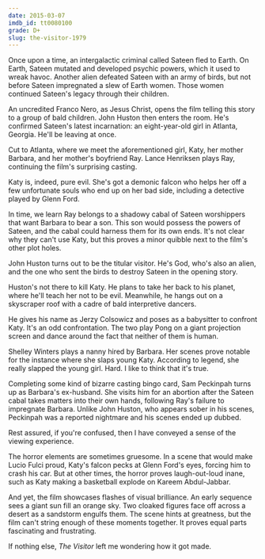 ```yaml
---
date: 2015-03-07
imdb_id: tt0080100
grade: D+
slug: the-visitor-1979
---
```


Once upon a time, an intergalactic criminal called Sateen fled to Earth. On Earth, Sateen mutated and developed psychic powers, which it used to wreak havoc. Another alien defeated Sateen with an army of birds, but not before Sateen impregnated a slew of Earth women. Those women continued Sateen's legacy through their children.

<!-- end -->

An uncredited Franco Nero, as Jesus Christ, opens the film telling this story to a group of bald children. John Huston then enters the room. He's confirmed Sateen's latest incarnation: an eight-year-old girl in Atlanta, Georgia. He'll be leaving at once.

Cut to Atlanta, where we meet the aforementioned girl, Katy, her mother Barbara, and her mother's boyfriend Ray. Lance Henriksen plays Ray, continuing the film's surprising casting.

Katy is, indeed, pure evil. She's got a demonic falcon who helps her off a few unfortunate souls who end up on her bad side, including a detective played by Glenn Ford.

In time, we learn Ray belongs to a shadowy cabal of Sateen worshippers that want Barbara to bear a son. This son would possess the powers of Sateen, and the cabal could harness them for its own ends. It's not clear why they can't use Katy, but this proves a minor quibble next to the film's other plot holes.

John Huston turns out to be the titular visitor. He's God, who's also an alien, and the one who sent the birds to destroy Sateen in the opening story.

Huston's not there to kill Katy. He plans to take her back to his planet, where he'll teach her not to be evil. Meanwhile, he hangs out on a skyscraper roof with a cadre of bald interpretive dancers.

He gives his name as Jerzy Colsowicz and poses as a babysitter to confront Katy. It's an odd confrontation. The two play Pong on a giant projection screen and dance around the fact that neither of them is human.

Shelley Winters plays a nanny hired by Barbara. Her scenes prove notable for the instance where she slaps young Katy. According to legend, she really slapped the young girl. Hard. I like to think that it's true.

Completing some kind of bizarre casting bingo card, Sam Peckinpah turns up as Barbara's ex-husband. She visits him for an abortion after the Sateen cabal takes matters into their own hands, following Ray's failure to impregnate Barbara. Unlike John Huston, who appears sober in his scenes, Peckinpah was a reported nightmare and his scenes ended up dubbed.

Rest assured, if you're confused, then I have conveyed a sense of the viewing experience.

The horror elements are sometimes gruesome. In a scene that would make Lucio Fulci proud, Katy's falcon pecks at Glenn Ford's eyes, forcing him to crash his car. But at other times, the horror proves laugh-out-loud inane, such as Katy making a basketball explode on Kareem Abdul-Jabbar.

And yet, the film showcases flashes of visual brilliance. An early sequence sees a giant sun fill an orange sky. Two cloaked figures face off across a desert as a sandstorm engulfs them. The scene hints at greatness, but the film can't string enough of these moments together. It proves equal parts fascinating and frustrating.

If nothing else, _The Visitor_ left me wondering how it got made.
